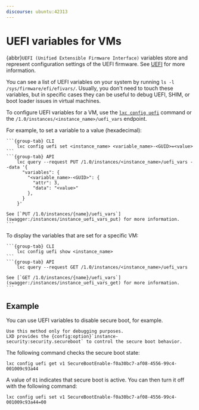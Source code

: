 ```yaml
---
discourse: ubuntu:42313
---
```


# UEFI variables for VMs

{abbr}`UEFI (Unified Extensible Firmware Interface)` variables store and represent configuration settings of the UEFI firmware.
See [UEFI](https://en.wikipedia.org/wiki/UEFI) for more information.

You can see a list of UEFI variables on your system by running `ls -l /sys/firmware/efi/efivars/`.
Usually, you don't need to touch these variables, but in specific cases they can be useful to debug UEFI, SHIM, or boot loader issues in virtual machines.

To configure UEFI variables for a VM, use the [`lxc config uefi`](lxc_config_uefi.md) command or the `/1.0/instances/<instance_name>/uefi_vars` endpoint.

For example, to set a variable to a value (hexadecimal):

````{tabs}
```{group-tab} CLI
    lxc config uefi set <instance_name> <variable_name>-<GUID>=<value>
```
```{group-tab} API
    lxc query --request PUT /1.0/instances/<instance_name>/uefi_vars --data '{
      "variables": {
        "<variable_name>-<GUID>": {
          "attr": 3,
          "data": "<value>"
        },
      }
    }'

See [`PUT /1.0/instances/{name}/uefi_vars`](swagger:/instances/instance_uefi_vars_put) for more information.
```
````

To display the variables that are set for a specific VM:

````{tabs}
```{group-tab} CLI
    lxc config uefi show <instance_name>
```
```{group-tab} API
    lxc query --request GET /1.0/instances/<instance_name>/uefi_vars

See [`GET /1.0/instances/{name}/uefi_vars`](swagger:/instances/instance_uefi_vars_get) for more information.
```
````

## Example

You can use UEFI variables to disable secure boot, for example.

```{important}
Use this method only for debugging purposes.
LXD provides the {config:option}`instance-security:security.secureboot` to control the secure boot behavior.
```

The following command checks the secure boot state:

    lxc config uefi get v1 SecureBootEnable-f0a30bc7-af08-4556-99c4-001009c93a44

A value of `01` indicates that secure boot is active.
You can then turn it off with the following command:

    lxc config uefi set v1 SecureBootEnable-f0a30bc7-af08-4556-99c4-001009c93a44=00
